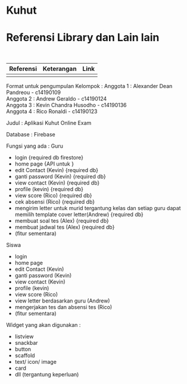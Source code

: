 # Kuhut

<h1> Referensi Library dan Lain lain </h1><br>

| Referensi | Keterangan  | Link  |
| :---:     | :-:         | :-:   |
|           |             |       |

Format untuk pengumpulan Kelompok :
Anggota 1 : Alexander Dean Pandreou - c14190109 </br>
Anggota 2 : Andrew Geraldo - c14190124 </br>
Anggota 3 : Kevin Chandra Husodho - c14190136 </br>
Anggota 4 : Rico Ronaldi - c14190123 </br>

Judul : Aplikasi Kuhut Online Exam

Database : Firebase

Fungsi yang ada :
Guru
- login {required db firestore}
- home page {API untuk }
- edit Contact (Kevin) {required db}
- ganti password (Kevin) {required db}
- view contact (Kevin) {required db}
- profile (kevin) {required db}
- view score (Rico) {required db}
- cek absensi (Rico) {required db}
- mengirim letter untuk murid tergantung kelas dan setiap guru dapat memilih template cover letter(Andrew) {required db}
- membuat soal tes (Alex) {required db}
- membuat jadwal tes (Alex) {required db}
- (fitur sementara)

Siswa
- login
- home page
- edit Contact (Kevin)
- ganti password (Kevin)
- view contact (Kevin)
- profile (kevin)
- view score (Rico)
- view letter berdasarkan guru (Andrew)
- mengerjakan tes dan absensi tes (Rico)
- (fitur sementara)

Widget yang akan digunakan :
- listview
- snackbar
- button
- scaffold
- text/ icon/ image
- card
- dll (tergantung keperluan)
